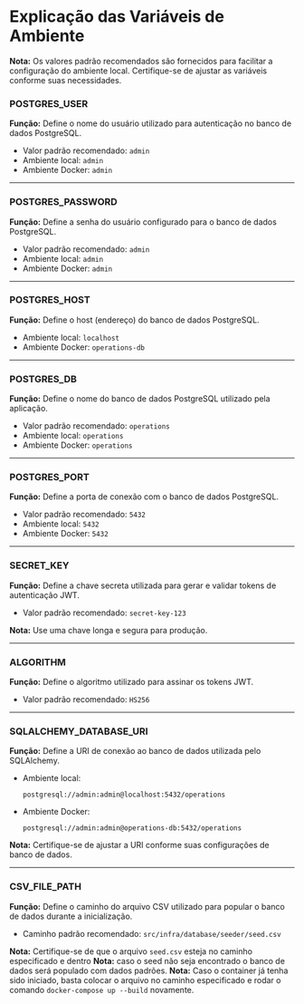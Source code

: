 # Explicação das Variáveis de Ambiente

**Nota:** Os valores padrão recomendados são fornecidos para facilitar a configuração do ambiente local. Certifique-se de ajustar as variáveis conforme suas necessidades.

### POSTGRES_USER
**Função:** Define o nome do usuário utilizado para autenticação no banco de dados PostgreSQL.

- Valor padrão recomendado: `admin`
- Ambiente local: `admin`
- Ambiente Docker: `admin`

---

### POSTGRES_PASSWORD
**Função:** Define a senha do usuário configurado para o banco de dados PostgreSQL.

- Valor padrão recomendado: `admin`
- Ambiente local: `admin`
- Ambiente Docker: `admin`
---

### POSTGRES_HOST
**Função:** Define o host (endereço) do banco de dados PostgreSQL.

- Ambiente local: `localhost`
- Ambiente Docker: `operations-db`

---

### POSTGRES_DB
**Função:** Define o nome do banco de dados PostgreSQL utilizado pela aplicação.

- Valor padrão recomendado: `operations`
- Ambiente local: `operations`
- Ambiente Docker: `operations`

---

### POSTGRES_PORT
**Função:** Define a porta de conexão com o banco de dados PostgreSQL.

- Valor padrão recomendado: `5432`
- Ambiente local: `5432`
- Ambiente Docker: `5432`

---

### SECRET_KEY
**Função:** Define a chave secreta utilizada para gerar e validar tokens de autenticação JWT.

- Valor padrão recomendado: `secret-key-123`

**Nota:** Use uma chave longa e segura para produção.

---

### ALGORITHM
**Função:** Define o algoritmo utilizado para assinar os tokens JWT.

- Valor padrão recomendado: `HS256`

---

### SQLALCHEMY_DATABASE_URI
**Função:** Define a URI de conexão ao banco de dados utilizada pelo SQLAlchemy.

- Ambiente local:
  ```plaintext
  postgresql://admin:admin@localhost:5432/operations
  ```
- Ambiente Docker:
  ```plaintext
  postgresql://admin:admin@operations-db:5432/operations
  ```

**Nota:** Certifique-se de ajustar a URI conforme suas configurações de banco de dados.

---

### CSV_FILE_PATH
**Função:** Define o caminho do arquivo CSV utilizado para popular o banco de dados durante a inicialização.

- Caminho padrão recomendado: `src/infra/database/seeder/seed.csv`

**Nota:** Certifique-se de que o arquivo `seed.csv` esteja no caminho especificado e dentro
**Nota:** caso o seed não seja encontrado o banco de dados será populado com dados padrões.
**Nota:** Caso o container já tenha sido iniciado, basta colocar o arquivo no caminho especificado e rodar o comando `docker-compose up --build` novamente.

